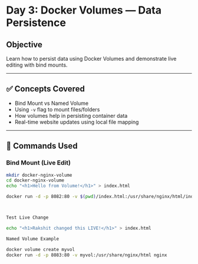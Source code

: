 # Day 3: Docker Volumes — Data Persistence

## Objective
Learn how to persist data using Docker Volumes and demonstrate live editing with bind mounts.

---

## ✅ Concepts Covered

- Bind Mount vs Named Volume
- Using `-v` flag to mount files/folders
- How volumes help in persisting container data
- Real-time website updates using local file mapping

---

## 🔧 Commands Used

### Bind Mount (Live Edit)
```bash
mkdir docker-nginx-volume
cd docker-nginx-volume
echo "<h1>Hello from Volume!</h1>" > index.html

docker run -d -p 8082:80 -v $(pwd)/index.html:/usr/share/nginx/html/index.html nginx



Test Live Change

echo "<h1>Rakshit changed this LIVE!</h1>" > index.html

Named Volume Example

docker volume create myvol
docker run -d -p 8083:80 -v myvol:/usr/share/nginx/html nginx


